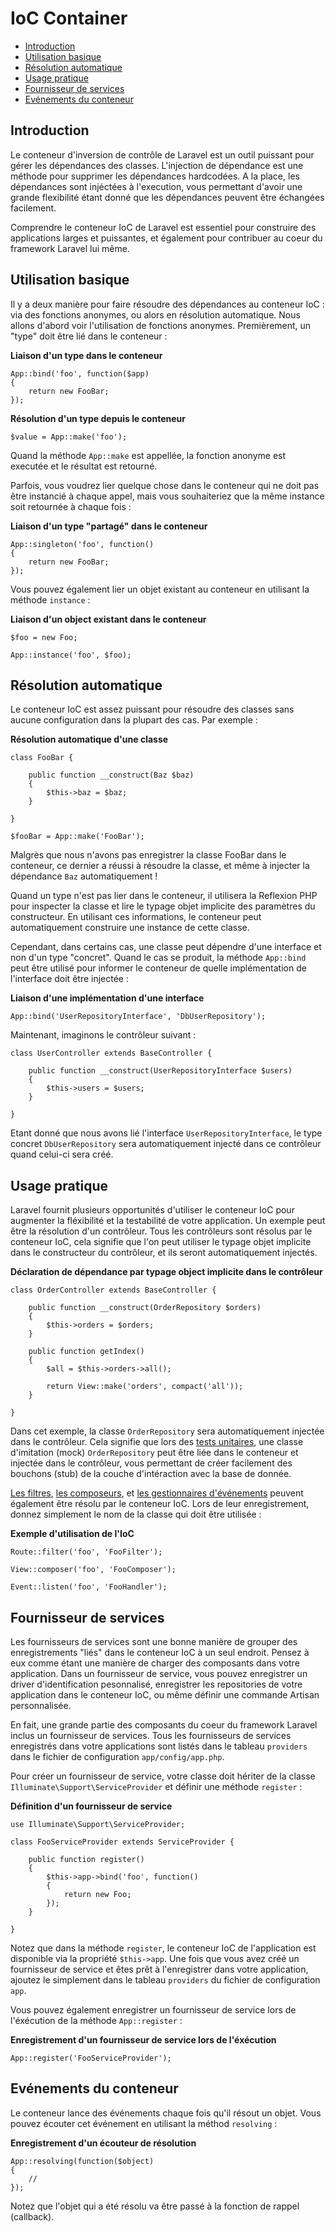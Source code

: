 # IoC Container

- [Introduction](#introduction)
- [Utilisation basique](#basic-usage)
- [Résolution automatique](#automatic-resolution)
- [Usage pratique](#practical-usage)
- [Fournisseur de services](#service-providers)
- [Evénements du conteneur](#container-events)

<a name="introduction"></a>
## Introduction

Le conteneur d'inversion de contrôle de Laravel est un outil puissant pour gérer les dépendances des classes. L'injection de dépendance est une méthode pour supprimer les  dépendances hardcodées. A la place, les dépendances sont injéctées à l'execution, vous permettant d'avoir une grande flexibilité étant donné que les dépendances peuvent être échangées facilement.

Comprendre le conteneur IoC de Laravel est essentiel pour construire des applications larges et puissantes, et également pour contribuer au coeur du framework Laravel lui même.

<a name="basic-usage"></a>
## Utilisation basique

Il y a deux manière pour faire résoudre des dépendances au conteneur IoC : via des fonctions anonymes, ou alors en résolution automatique. Nous allons d'abord voir l'utilisation de fonctions anonymes. Premièrement, un "type" doit être lié dans le conteneur :

**Liaison d'un type dans le conteneur**

    App::bind('foo', function($app)
    {
        return new FooBar;
    });

**Résolution d'un type depuis le conteneur**

    $value = App::make('foo');

Quand la méthode `App::make` est appellée, la fonction anonyme est executée et le résultat est retourné.

Parfois, vous voudrez lier quelque chose dans le conteneur qui ne doit pas être instancié à chaque appel, mais vous souhaiteriez que la même instance soit retournée à chaque fois :

**Liaison d'un type "partagé" dans le conteneur**

    App::singleton('foo', function()
    {
        return new FooBar;
    });

Vous pouvez également lier un objet existant au conteneur en utilisant la méthode `instance` :

**Liaison d'un object existant dans le conteneur**

    $foo = new Foo;

    App::instance('foo', $foo);

<a name="automatic-resolution"></a>
## Résolution automatique

Le conteneur IoC est assez puissant pour résoudre des classes sans aucune configuration dans la plupart des cas. Par exemple :

**Résolution automatique d'une classe**

    class FooBar {

        public function __construct(Baz $baz)
        {
            $this->baz = $baz;
        }

    }

    $fooBar = App::make('FooBar');

Malgrès que nous n'avons pas enregistrer la classe FooBar dans le conteneur, ce dernier a réussi à résoudre la classe, et même à injecter la dépendance `Baz` automatiquement !

Quand un type n'est pas lier dans le conteneur, il utilisera la Reflexion PHP pour inspecter la classe et lire le typage objet implicite des paramètres du constructeur. En utilisant ces informations, le conteneur peut automatiquement construire une instance de cette classe.

Cependant, dans certains cas, une classe peut dépendre d'une interface et non d'un type "concret". Quand le cas se produit, la méthode `App::bind` peut être utilisé pour informer le conteneur de quelle implémentation de l'interface doit être injectée :

**Liaison d'une implémentation d'une interface**

    App::bind('UserRepositoryInterface', 'DbUserRepository');

Maintenant, imaginons le contrôleur suivant :

    class UserController extends BaseController {

        public function __construct(UserRepositoryInterface $users)
        {
            $this->users = $users;
        }

    }

Etant donné que nous avons lié l'interface `UserRepositoryInterface`, le type concret `DbUserRepository` sera automatiquement injecté dans ce contrôleur quand celui-ci sera créé.

<a name="practical-usage"></a>
## Usage pratique

Laravel fournit plusieurs opportunités d'utiliser le conteneur IoC pour augmenter la fléxibilité et la testabilité de votre application. Un exemple peut être la résolution d'un contrôleur. Tous les contrôleurs sont résolus par le conteneur IoC, cela signifie que l'on peut utiliser le typage objet implicite dans le constructeur du contrôleur, et ils seront automatiquement injectés.

**Déclaration de dépendance par typage object implicite dans le contrôleur**

    class OrderController extends BaseController {

        public function __construct(OrderRepository $orders)
        {
            $this->orders = $orders;
        }

        public function getIndex()
        {
            $all = $this->orders->all();

            return View::make('orders', compact('all'));
        }

    }

Dans cet exemple, la classe `OrderRepository` sera automatiquement injectée dans le contrôleur. Cela signifie que lors des  [tests unitaires](/docs/v4/doc/testing), une classe d'imitation (mock) `OrderRepository` peut être liée dans le conteneur et injectée dans le contrôleur, vous permettant de créer facilement des bouchons (stub) de la couche d'intéraction avec la base de donnée.

[Les filtres](/docs/v4/doc/routing#route-filters), [les composeurs](/docs/v4/doc/responses#view-composers), et [les gestionnaires d'événements](/docs/v4/doc/events#using-classes-as-listeners) peuvent également être résolu par le conteneur IoC. Lors de leur enregistrement, donnez simplement le nom de la classe qui doit être utilisée :

**Exemple d'utilisation de l'IoC**

    Route::filter('foo', 'FooFilter');

    View::composer('foo', 'FooComposer');

    Event::listen('foo', 'FooHandler');

<a name="service-providers"></a>
## Fournisseur de services

Les fournisseurs de services sont une bonne manière de grouper des enregistrements "liés" dans le conteneur IoC à un seul endroit. Pensez à eux comme étant une manière de charger des composants dans votre application. Dans un fournisseur de service, vous pouvez enregistrer un driver d'identification pesonnalisé, enregistrer les repositories de votre application dans le conteneur IoC, ou même définir une commande Artisan personnalisée.

En fait, une grande partie des composants du coeur du framework Laravel inclus un fournisseur de services. Tous les fournisseurs de services enregistrés dans votre applications sont listés dans le tableau `providers` dans le fichier de configuration `app/config/app.php`.

Pour créer un fournisseur de service, votre classe doit hériter de la classe `Illuminate\Support\ServiceProvider` et définir une méthode `register` :

**Définition d'un fournisseur de service**

    use Illuminate\Support\ServiceProvider;

    class FooServiceProvider extends ServiceProvider {

        public function register()
        {
            $this->app->bind('foo', function()
            {
                return new Foo;
            });
        }

    }

Notez que dans la méthode `register`, le conteneur IoC de l'application est disponible via la propriété `$this->app`. Une fois que vous avez créé un fournisseur de service et êtes prêt à l'enregistrer dans votre application, ajoutez le simplement dans le tableau `providers` du fichier de configuration `app`.

Vous pouvez également enregistrer un fournisseur de service lors de l'éxécution de la méthode `App::register` :

**Enregistrement d'un fournisseur de service lors de l'éxécution**

    App::register('FooServiceProvider');

<a name="container-events"></a>
## Evénements du conteneur

Le conteneur lance des événements chaque fois qu'il résout un objet. Vous pouvez écouter cet événement en utilisant la méthod `resolving` :

**Enregistrement d'un écouteur de résolution**

    App::resolving(function($object)
    {
        //
    });

Notez que l'objet qui a été résolu va être passé à la fonction de rappel (callback).
